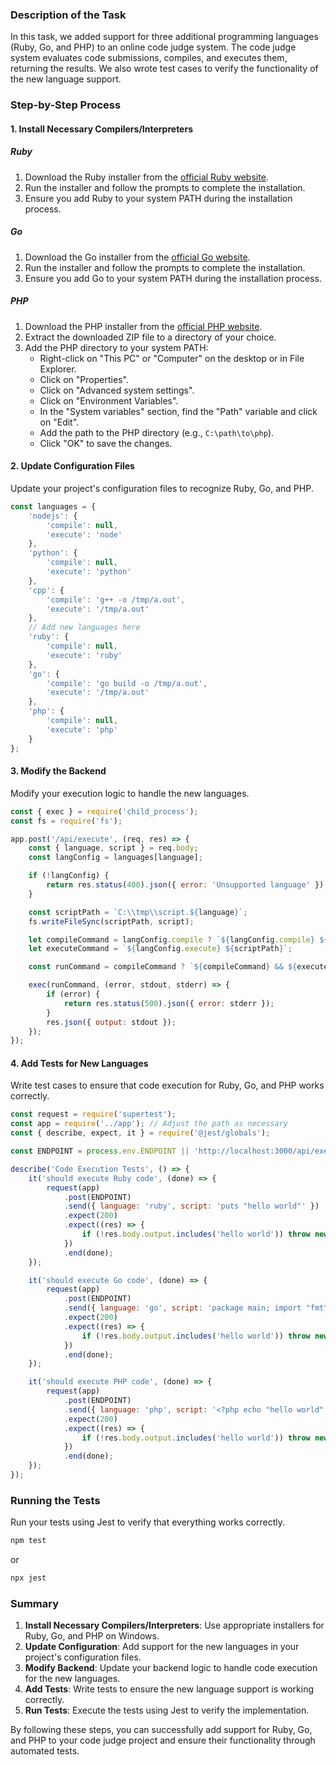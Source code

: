 ### Description of the Task

In this task, we added support for three additional programming languages (Ruby, Go, and PHP) to an online code judge system. The code judge system evaluates code submissions, compiles, and executes them, returning the results. We also wrote test cases to verify the functionality of the new language support.

### Step-by-Step Process

#### 1. Install Necessary Compilers/Interpreters

##### Ruby
1. Download the Ruby installer from the [official Ruby website](https://rubyinstaller.org/).
2. Run the installer and follow the prompts to complete the installation.
3. Ensure you add Ruby to your system PATH during the installation process.

##### Go
1. Download the Go installer from the [official Go website](https://golang.org/dl/).
2. Run the installer and follow the prompts to complete the installation.
3. Ensure you add Go to your system PATH during the installation process.

##### PHP
1. Download the PHP installer from the [official PHP website](https://windows.php.net/download/).
2. Extract the downloaded ZIP file to a directory of your choice.
3. Add the PHP directory to your system PATH:
   - Right-click on "This PC" or "Computer" on the desktop or in File Explorer.
   - Click on "Properties".
   - Click on "Advanced system settings".
   - Click on "Environment Variables".
   - In the "System variables" section, find the "Path" variable and click on "Edit".
   - Add the path to the PHP directory (e.g., `C:\path\to\php`).
   - Click "OK" to save the changes.

#### 2. Update Configuration Files

Update your project's configuration files to recognize Ruby, Go, and PHP.

```javascript
const languages = {
    'nodejs': {
        'compile': null,
        'execute': 'node'
    },
    'python': {
        'compile': null,
        'execute': 'python'
    },
    'cpp': {
        'compile': 'g++ -o /tmp/a.out',
        'execute': '/tmp/a.out'
    },
    // Add new languages here
    'ruby': {
        'compile': null,
        'execute': 'ruby'
    },
    'go': {
        'compile': 'go build -o /tmp/a.out',
        'execute': '/tmp/a.out'
    },
    'php': {
        'compile': null,
        'execute': 'php'
    }
};
```

#### 3. Modify the Backend

Modify your execution logic to handle the new languages.

```javascript
const { exec } = require('child_process');
const fs = require('fs');

app.post('/api/execute', (req, res) => {
    const { language, script } = req.body;
    const langConfig = languages[language];

    if (!langConfig) {
        return res.status(400).json({ error: 'Unsupported language' });
    }

    const scriptPath = `C:\\tmp\\script.${language}`;
    fs.writeFileSync(scriptPath, script);

    let compileCommand = langConfig.compile ? `${langConfig.compile} ${scriptPath}` : null;
    let executeCommand = `${langConfig.execute} ${scriptPath}`;

    const runCommand = compileCommand ? `${compileCommand} && ${executeCommand}` : executeCommand;

    exec(runCommand, (error, stdout, stderr) => {
        if (error) {
            return res.status(500).json({ error: stderr });
        }
        res.json({ output: stdout });
    });
});
```

#### 4. Add Tests for New Languages

Write test cases to ensure that code execution for Ruby, Go, and PHP works correctly.

```javascript
const request = require('supertest');
const app = require('../app'); // Adjust the path as necessary
const { describe, expect, it } = require('@jest/globals');

const ENDPOINT = process.env.ENDPOINT || 'http://localhost:3000/api/execute/'

describe('Code Execution Tests', () => {
    it('should execute Ruby code', (done) => {
        request(app)
            .post(ENDPOINT)
            .send({ language: 'ruby', script: 'puts "hello world"' })
            .expect(200)
            .expect((res) => {
                if (!res.body.output.includes('hello world')) throw new Error('Output mismatch');
            })
            .end(done);
    });

    it('should execute Go code', (done) => {
        request(app)
            .post(ENDPOINT)
            .send({ language: 'go', script: 'package main; import "fmt"; func main() { fmt.Println("hello world") }' })
            .expect(200)
            .expect((res) => {
                if (!res.body.output.includes('hello world')) throw new Error('Output mismatch');
            })
            .end(done);
    });

    it('should execute PHP code', (done) => {
        request(app)
            .post(ENDPOINT)
            .send({ language: 'php', script: '<?php echo "hello world"; ?>' })
            .expect(200)
            .expect((res) => {
                if (!res.body.output.includes('hello world')) throw new Error('Output mismatch');
            })
            .end(done);
    });
});
```

### Running the Tests

Run your tests using Jest to verify that everything works correctly.

```bash
npm test
```

or

```bash
npx jest
```

### Summary

1. **Install Necessary Compilers/Interpreters**: Use appropriate installers for Ruby, Go, and PHP on Windows.
2. **Update Configuration**: Add support for the new languages in your project's configuration files.
3. **Modify Backend**: Update your backend logic to handle code execution for the new languages.
4. **Add Tests**: Write tests to ensure the new language support is working correctly.
5. **Run Tests**: Execute the tests using Jest to verify the implementation.

By following these steps, you can successfully add support for Ruby, Go, and PHP to your code judge project and ensure their functionality through automated tests.
